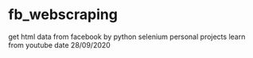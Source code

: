 # fb_webscraping
get html data from facebook by python selenium
personal projects
learn from youtube
date 28/09/2020
